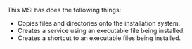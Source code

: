 This MSI has does the following things:
- Copies files and directories onto the installation system.
- Creates a service using an executable file being installed.
- Creates a shortcut to an executable files being installed.
